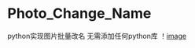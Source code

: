 # Photo_Change_Name
python实现图片批量改名
无需添加任何python库
！[image]([https://github.com/ReLuckyLucy/ProTAI/blob/main/img/top.png](https://github.com/ReLuckyLucy/Photo_Change_Name/blob/main/photo_change_name.png))
